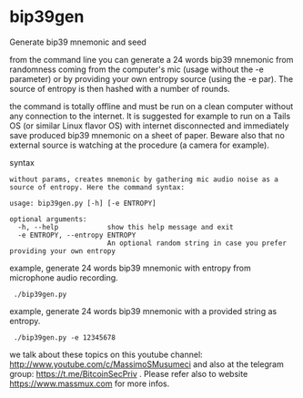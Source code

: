 # bip39gen
Generate bip39 mnemonic and seed

 from the command line you can generate a 24 words bip39 mnemonic from randomness coming from the computer's mic (usage without the -e parameter) or by providing your own entropy source (using the -e par). The source of entropy is then hashed with a number of rounds.

 the command is totally offline and must be run on a clean computer without any connection to the internet. It is suggested for example to run on a Tails OS (or similar Linux flavor OS) with internet disconnected and immediately save produced bip39 mnemonic on a sheet of paper. Beware also that no external source is watching at the procedure (a camera for example).

 syntax

```
without params, creates mnemonic by gathering mic audio noise as a source of entropy. Here the command syntax:

usage: bip39gen.py [-h] [-e ENTROPY]

optional arguments:
  -h, --help            show this help message and exit
  -e ENTROPY, --entropy ENTROPY
                        An optional random string in case you prefer providing your own entropy

```

 example, generate 24 words bip39 mnemonic with entropy from microphone audio recording.

```
 ./bip39gen.py
```
 
 example, generate 24 words bip39 mnemonic with a provided string as entropy.

```
 ./bip39gen.py -e 12345678
```
 

 we talk about these topics on this youtube channel: http://www.youtube.com/c/MassimoSMusumeci and also at the telegram group: https://t.me/BitcoinSecPriv . Please refer also to website https://www.massmux.com for more infos.


